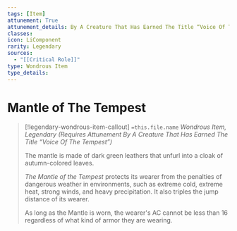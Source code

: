 ```yaml
---
tags: [Item]
attunement: True
attunement_details: By A Creature That Has Earned The Title “Voice Of The Tempest”
classes: 
icon: LiComponent
rarity: Legendary
sources:
  - "[[Critical Role]]"
type: Wondrous Item
type_details: 
---
```

# Mantle of The Tempest
>[!legendary-wondrous-item-callout] `=this.file.name`
>*Wondrous Item, Legendary (Requires Attunement By A Creature That Has Earned The Title “Voice Of The Tempest”)*
>
>The mantle is made of dark green leathers that unfurl into a cloak of autumn-colored leaves.
>
>*The Mantle of the Tempest* protects its wearer from the penalties of dangerous weather in environments, such as extreme cold, extreme heat, strong winds, and heavy precipitation. It also triples the jump distance of its wearer.
>
>As long as the Mantle is worn, the wearer's AC cannot be less than 16 regardless of what kind of armor they are wearing.
>
>
